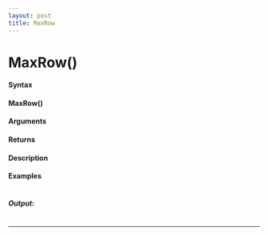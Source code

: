 ```yaml
---
layout: post
title: MaxRow
---
```


# MaxRow()


#### Syntax

#### MaxRow()

#### Arguments

#### Returns

#### Description

#### Examples

```

```

##### Output:

```

```

---